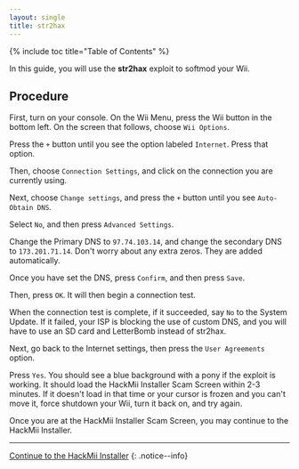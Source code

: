 ```yaml
---
layout: single
title: str2hax
---
```


{% include toc title="Table of Contents" %}

In this guide, you will use the **str2hax** exploit to softmod your Wii.

## Procedure

First, turn on your console. On the Wii Menu, press the Wii button in the bottom left. On the screen that follows, choose ``Wii Options``.

Press the ``+`` button until you see the option labeled ``Internet``. Press that option.

Then, choose ``Connection Settings``, and click on the connection you are currently using.

Next, choose ``Change settings``, and press the ``+`` button until you see ``Auto-Obtain DNS``.

Select ``No``, and then press ``Advanced Settings``.

Change the Primary DNS to ``97.74.103.14``, and change the secondary DNS to ``173.201.71.14``. Don't worry about any extra zeros. They are added automatically.

Once you have set the DNS, press ``Confirm``, and then press ``Save``.

Then, press ``OK``. It will then begin a connection test.

When the connection test is complete, if it succeeded, say ``No`` to the System Update. If it failed, your ISP is blocking the use of custom DNS, and you will have to use an SD card and LetterBomb instead of str2hax.

Next, go back to the Internet settings, then press the ``User Agreements`` option.

Press ``Yes``. You should see a blue background with a pony if the exploit is working. It should load the HackMii Installer Scam Screen within 2-3 minutes. If it doesn't load in that time or your cursor is frozen and you can't move it, force shutdown your Wii, turn it back on, and try again.

Once you are at the HackMii Installer Scam Screen, you may continue to the HackMii Installer.

---

[Continue to the HackMii Installer](/wiihackmii)
{: .notice--info}
